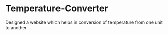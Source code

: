 # Temperature-Converter
Designed a website which helps in conversion of temperature from one unit to another
